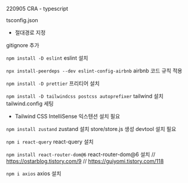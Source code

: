 220905
CRA - typescript

tsconfig.json

-   절대경로 지정

gitignore 추가

`npm install -D eslint`
eslint 설치

`npx install-peerdeps --dev eslint-config-airbnb`
airbnb 코드 규칙 적용

`npm install -D prettier`
프리티어 설치

`npm install -D tailwindcss postcss autoprefixer`
tailwind 설치
tailwind.config 세팅

-   Tailwind CSS IntelliSense 익스텐션 설치 필요

`npm install zustand`
zustand 설치
store/store.js 생성
devtool 설치 필요

`npm i react-query`
react-query 설치

`npm install react-router-dom@6`
react-router-dom@6 설치
// https://ostarblog.tistory.com/9
// https://guiyomi.tistory.com/118

`npm i axios`
axios 설치
